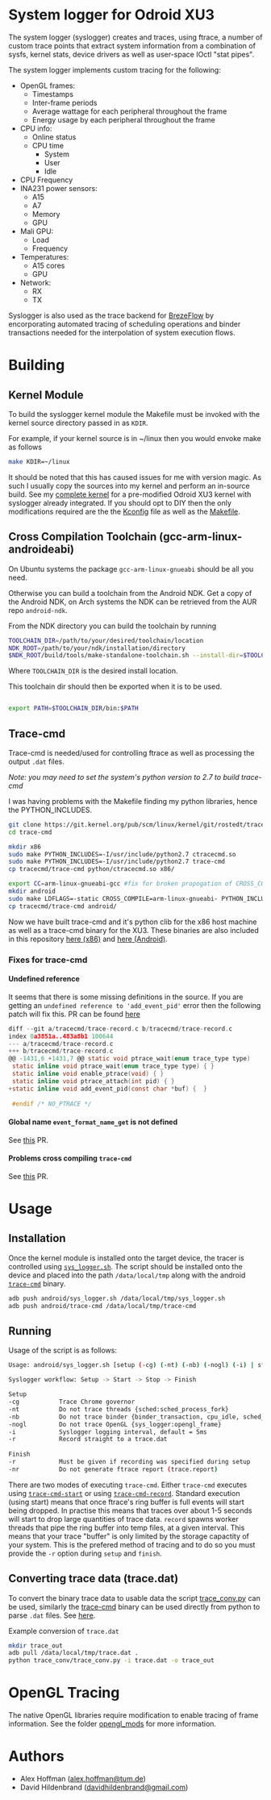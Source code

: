 # System logger for Odroid XU3

The system logger (syslogger) creates and traces, using ftrace, a number of custom trace points that extract system information from a combination of sysfs, kernel stats, device drivers as well as user-space IOctl "stat pipes".

The system logger implements custom tracing for the following:

- OpenGL frames:
    - Timestamps
    - Inter-frame periods
    - Average wattage for each peripheral throughout the frame
    - Energy usage by each peripheral throughout the frame
- CPU info:
    - Online status
    - CPU time
        - System
        - User
        - Idle
- CPU Frequency
- INA231 power sensors:
    - A15
    - A7
    - Memory
    - GPU
- Mali GPU:
    - Load
    - Frequency
- Temperatures:
    - A15 cores
    - GPU
- Network:
    - RX
    - TX

Syslogger is also used as the trace backend for [BrezeFlow](https://github.com/alxhoff/BrezeFlow) by encorporating automated tracing of scheduling operations and binder transactions needed for the interpolation of system execution flows.

# Building

## Kernel Module

To build the syslogger kernel module the Makefile must be invoked with the kernel source directory passed in as `KDIR`. 

For example, if your kernel source is in ~/linux then you would envoke make as follows

``` bash
make KDIR=~/linux
```

It should be noted that this has caused issues for me with version magic. As such I usually copy the sources into my kernel and perform an in-source build. See my [complete kernel](/home/alxhoff/Work/Optigame/android_builds/voodik/Android_7.1/android_source_xu3_Android7.1/kernel/hardkernel/odroidxu3) for a pre-modified Odroid XU3 kernel with syslogger already integrated. If you should opt to DIY then the only modifications required are the the [Kconfig](https://github.com/alxhoff/Odroid-XU3-Kernel/commit/ff3c6109baa84736ead0a099fbb9bcdae5817031#diff-61f226c1c1f3a78524783445250fe875) file as well as the [Makefile](https://github.com/alxhoff/Odroid-XU3-Kernel/commit/ff3c6109baa84736ead0a099fbb9bcdae5817031#diff-ba85cd02ff38397bfd6c84c770d5a699).

## Cross Compilation Toolchain (gcc-arm-linux-androideabi)

On Ubuntu systems the package `gcc-arm-linux-gnueabi` should be all you need.

Otherwise you can build a toolchain from the Android NDK. Get a copy of the Android NDK, on Arch systems the NDK can be retrieved from the AUR repo `android-ndk`.

From the NDK directory you can build the toolchain by running

``` bash
TOOLCHAIN_DIR=/path/to/your/desired/toolchain/location
NDK_ROOT=/path/to/your/ndk/installation/directory
$NDK_ROOT/build/tools/make-standalone-toolchain.sh --install-dir=$TOOLCHAIN_DIR --arch=arm
```
Where `TOOLCHAIN_DIR` is the desired install location.

This toolchain dir should then be exported when it is to be used.

``` bash

export PATH=$TOOLCHAIN_DIR/bin:$PATH

```

## Trace-cmd

Trace-cmd is needed/used for controlling ftrace as well as processing the output `.dat` files.

*Note: you may need to set the system's python version to 2.7 to build trace-cmd*

I was having problems with the Makefile finding my python libraries, hence the PYTHON_INCLUDES.

``` bash
git clone https://git.kernel.org/pub/scm/linux/kernel/git/rostedt/trace-cmd.git
cd trace-cmd

mkdir x86
sudo make PYTHON_INCLUDES=-I/usr/include/python2.7 ctracecmd.so 
sudo make PYTHON_INCLUDES=-I/usr/include/python2.7 trace-cmd
cp tracecmd/trace-cmd python/ctracecmd.so x86/

export CC=arm-linux-gnueabi-gcc #fix for broken propogation of CROSS_COMPILE variable
mkdir android
sudo make LDFLAGS=-static CROSS_COMPILE=arm-linux-gnueabi- PYTHON_INCLUDES=-I/usr/include/python2.7 trace-cmd
cp tracecmd/trace-cmd android/
```
Now we have built trace-cmd and it's python clib for the x86 host machine as well as a trace-cmd binary for the XU3. These binaries are also included in this repository [here (x86)](trace_conv) and [here (Android)](android). 

### Fixes for trace-cmd

#### Undefined reference

It seems that there is some missing definitions in the source. If you are getting an `undefined reference to 'add_event_pid'` error then the following patch will fix this. PR can be found [here](https://github.com/rostedt/trace-cmd/pull/14)

``` c
diff --git a/tracecmd/trace-record.c b/tracecmd/trace-record.c
index 0a3851a..483a8b1 100644
--- a/tracecmd/trace-record.c
+++ b/tracecmd/trace-record.c
@@ -1431,6 +1431,7 @@ static void ptrace_wait(enum trace_type type)
 static inline void ptrace_wait(enum trace_type type) { }
 static inline void enable_ptrace(void) { }
 static inline void ptrace_attach(int pid) { }
+static inline void add_event_pid(const char *buf) {  }
 
 #endif /* NO_PTRACE */
```
#### Global name `event_format_name_get` is not defined

See [this](https://github.com/rostedt/trace-cmd/pull/13) PR.

#### Problems cross compiling `trace-cmd`

See [this](https://github.com/rostedt/trace-cmd/pull/16) PR.

# Usage

## Installation 
Once the kernel module is installed onto the target device, the tracer is controlled using [`sys_logger.sh`](android/sys_logger.sh). The script should be installed onto the device and placed into the path `/data/local/tmp` along with the android [`trace-cmd`](android/trace-cmd) binary.

``` bash
adb push android/sys_logger.sh /data/local/tmp/sys_logger.sh
adb push android/trace-cmd /data/local/tmp/trace-cmd
```
## Running

Usage of the script is as follows:

``` bash
Usage: android/sys_logger.sh [setup (-cg) (-nt) (-nb) (-nogl) (-i) | start | stop | finish (-nr)]

Syslogger workflow: Setup -> Start -> Stop -> Finish

Setup
-cg           Trace Chrome governor
-nt           Do not trace threads {sched:sched_process_fork}
-nb           Do not trace binder {binder_transaction, cpu_idle, sched_switch}
-nogl         Do not trace OpenGL {sys_logger:opengl_frame}
-i            Syslogger logging interval, default = 5ms
-r            Record straight to a trace.dat
 
Finish
-r            Must be given if recording was specified during setup
-nr           Do not generate ftrace report (trace.report)
```
There are two modes of executing `trace-cmd`. Either `trace-cmd` executes using [`trace-cmd-start`](https://linux.die.net/man/1/trace-cmd-start) or using [`trace-cmd-record`](https://linux.die.net/man/1/trace-cmd-record). Standard execution (using start) means that once ftrace's ring buffer is full events will start being dropped. In practise this means that traces over about 1-5 seconds will start to drop large quantities of trace data. `record` spawns worker threads that pipe the ring buffer into temp files, at a given interval. This means that your trace "buffer" is only limited by the storage capactity of your system. This is the prefered method of tracing and to do so you must provide the `-r` option during `setup` and `finish`.

## Converting trace data (trace.dat)

To convert the binary trace data to usable data the script [trace_conv.py](trace_conv/trace_conv.py) can be used, similarly the [trace-cmd](trace_conv/trace-cmd) binary can be used directly from python to parse `.dat` files. See [here](https://github.com/alxhoff/BrezeFlow/blob/dc9b6bf8c64ce2d6e1f0e10d5ca02220d1a3f35d/TraceCMDParser.py#L69).

Example conversion of `trace.dat`

``` bash
mkdir trace_out
adb pull /data/local/tmp/trace.dat .
python trace_conv/trace_conv.py -i trace.dat -o trace_out
```

# OpenGL Tracing

The native OpenGL libraries require modification to enable tracing of frame information. See the folder [opengl_mods](opengl_mods) for more information.

# Authors

- Alex Hoffman (alex.hoffman@tum.de)
- David Hildenbrand (davidhildenbrand@gmail.com)
